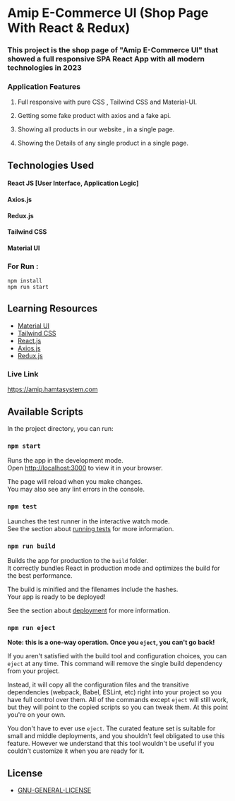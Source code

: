 # Amip E-Commerce UI (Shop Page With React & Redux)

### This project is the shop page of "Amip E-Commerce UI" that showed a full responsive SPA React App with all modern technologies in 2023

### Application Features

1. Full responsive with pure CSS , Tailwind CSS and Material-UI.

2. Getting some fake product with axios and a fake api.

3. Showing all products in our website , in a single page.

4. Showing the Details of any single product in a single page.

## Technologies Used

#### React JS [User Interface, Application Logic]
#### Axios.js
#### Redux.js
#### Tailwind CSS
#### Material UI

### For Run :
```
npm install
npm run start
```
## Learning Resources

- [Material UI](https://mui.com/material-ui/getting-started)
- [Tailwind CSS](https://tailwindcss.com/docs/installation)
- [React.js](https://react.dev/learn)
- [Axios.js](https://axios-http.com/docs/intro)
- [Redux.js](https://redux.js.org/introduction/getting-started)

### Live Link 

https://amip.hamtasystem.com

## Available Scripts

In the project directory, you can run:

### `npm start`

Runs the app in the development mode.\
Open [http://localhost:3000](http://localhost:3000) to view it in your browser.

The page will reload when you make changes.\
You may also see any lint errors in the console.

### `npm test`

Launches the test runner in the interactive watch mode.\
See the section about [running tests](https://facebook.github.io/create-react-app/docs/running-tests) for more information.

### `npm run build`

Builds the app for production to the `build` folder.\
It correctly bundles React in production mode and optimizes the build for the best performance.

The build is minified and the filenames include the hashes.\
Your app is ready to be deployed!

See the section about [deployment](https://facebook.github.io/create-react-app/docs/deployment) for more information.

### `npm run eject`

**Note: this is a one-way operation. Once you `eject`, you can't go back!**

If you aren't satisfied with the build tool and configuration choices, you can `eject` at any time. This command will remove the single build dependency from your project.

Instead, it will copy all the configuration files and the transitive dependencies (webpack, Babel, ESLint, etc) right into your project so you have full control over them. All of the commands except `eject` will still work, but they will point to the copied scripts so you can tweak them. At this point you're on your own.

You don't have to ever use `eject`. The curated feature set is suitable for small and middle deployments, and you shouldn't feel obligated to use this feature. However we understand that this tool wouldn't be useful if you couldn't customize it when you are ready for it.

## License

- [GNU-GENERAL-LICENSE](https://www.gnu.org/licenses/gpl-3.0.en.html)
